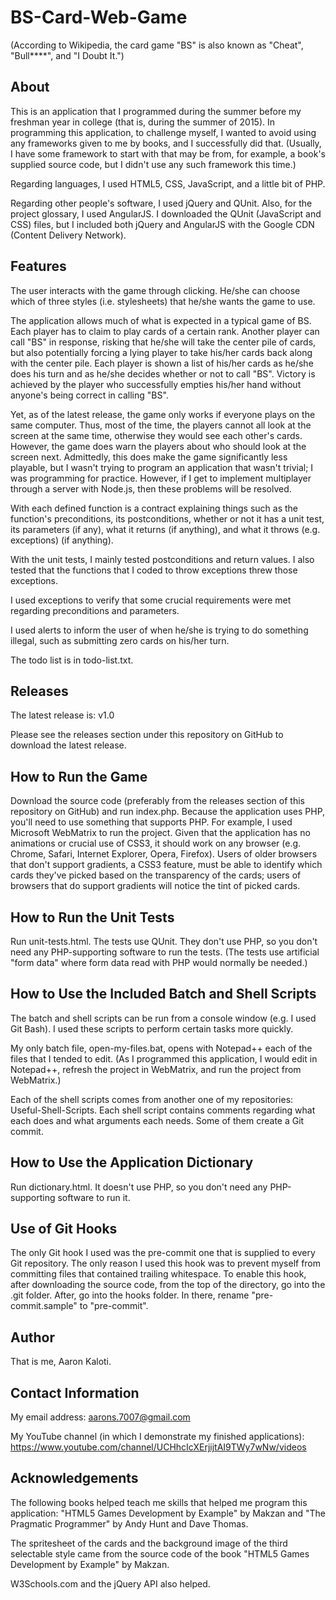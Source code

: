 # BS-Card-Web-Game

(According to Wikipedia, the card game "BS" is also known as "Cheat",
"Bull****", and "I Doubt It.")

About
-----

This is an application that I programmed during the summer before my
freshman year in college (that is, during the summer of 2015). In
programming this application, to challenge myself,
I wanted to avoid using any frameworks
given to me by books, and I successfully did that. (Usually, I have
some framework to start with that may be from, for example, a book's
supplied source code, but I didn't use any such framework this time.)

Regarding languages, I used HTML5, CSS, JavaScript,
and a little bit of PHP.

Regarding other people's software, I used jQuery and QUnit. Also,
for the project glossary, I used AngularJS. I downloaded the QUnit
(JavaScript and CSS) files, but I included both jQuery and AngularJS
with the Google CDN (Content Delivery Network).

Features
--------

The user interacts with the game through clicking. He/she can choose
which of three styles (i.e. stylesheets) that he/she wants the game to
use.

The application allows much of what is expected in a typical
game of BS. Each player has to claim to play cards of a certain rank.
Another player can call "BS" in response, risking that he/she will take
the center pile of cards, but also potentially forcing a lying player
to take his/her cards back along with the center pile. Each player is
shown a list of his/her cards as he/she does his turn and as
he/she decides whether or not to call "BS". Victory is achieved by the
player who successfully empties his/her hand without anyone's being
correct in calling "BS".

Yet, as of the latest release, the game only works if everyone plays
on the same computer. Thus, most of the time, the players cannot all
look at the screen at the same time, otherwise they would see each
other's cards. However, the game does warn the players about who
should look at the screen next. Admittedly, this does make the game
significantly less playable, but I wasn't trying to program an
application that wasn't trivial; I was programming for practice.
However, if I get to implement multiplayer
through a server with Node.js, then these problems will be resolved.

With each defined function is a contract explaining things such as
the function's preconditions, its postconditions, whether or not it
has a unit test, its parameters (if any), what it returns (if anything),
and what it throws (e.g. exceptions) (if anything).

With the unit tests,
I mainly tested postconditions and return values. I also tested that
the functions that I coded to throw exceptions threw those exceptions.

I used exceptions to verify that some crucial requirements were met
regarding preconditions and parameters.

I used alerts to inform the user of when he/she is trying to do
something illegal, such as submitting zero cards on his/her turn.

The todo list is in todo-list.txt.

Releases
--------

The latest release is: v1.0

Please see the releases section under this repository on GitHub
to download the latest release.

How to Run the Game
-------------------

Download the source code (preferably from the releases section of
this repository on GitHub) and run index.php. Because the application
uses PHP, you'll need to use something that supports PHP. For example,
I used Microsoft WebMatrix to run the project. Given that the
application has no animations or crucial use of CSS3, it should
work on any browser (e.g. Chrome, Safari, Internet Explorer,
Opera, Firefox). Users of older browsers that don't support gradients,
a CSS3 feature, must be able to identify which cards they've picked
based on the transparency of the cards; users of browsers that do
support gradients will notice the tint of picked cards.

How to Run the Unit Tests
-------------------------

Run unit-tests.html. The tests use QUnit. They don't use PHP, so you
don't need any PHP-supporting software to run the tests. (The tests
use artificial "form data" where form data read with PHP would
normally be needed.)

How to Use the Included Batch and Shell Scripts
-----------------------------------------------

The batch and shell scripts can be run from a console window (e.g. I
used Git Bash). I used these scripts to perform certain tasks more
quickly.

My only batch file, open-my-files.bat, opens with Notepad++ each of
the files that I tended to edit. (As I programmed this application,
I would edit in Notepad++, refresh the project in WebMatrix, and run
the project from WebMatrix.)

Each of the shell scripts comes from another one of my
repositories: Useful-Shell-Scripts. Each shell script contains comments
regarding what each does and what arguments each needs. Some of them
create a Git commit.

How to Use the Application Dictionary
-------------------------------------

Run dictionary.html. It doesn't use PHP, so you don't need any
PHP-supporting software to run it.

Use of Git Hooks
----------------

The only Git hook I used was the pre-commit one that is supplied to
every Git repository. The only reason I used this hook was to prevent
myself from committing files that contained trailing whitespace. To
enable this hook, after downloading the source code, from the top of
the directory, go into the .git folder. After, go into the hooks
folder. In there, rename "pre-commit.sample" to "pre-commit".

Author
------

That is me, Aaron Kaloti.

Contact Information
-------------------

My email address: aarons.7007@gmail.com

My YouTube channel (in which I demonstrate my finished applications):
https://www.youtube.com/channel/UCHhcIcXErjijtAI9TWy7wNw/videos

Acknowledgements
----------------

The following books helped teach me skills that helped me program this
application:
"HTML5 Games Development by Example" by Makzan and
"The Pragmatic Programmer" by Andy Hunt and Dave Thomas.

The spritesheet of the cards and the background image of the third
selectable style came from the source code of the book "HTML5 Games
Development by Example" by Makzan.

W3Schools.com and the jQuery API also helped.